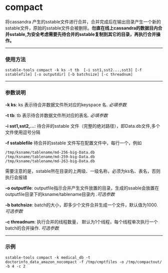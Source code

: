 # compact 
将cassandra 产生的sstable文件进行合并，合并完成后在输出目录产生一个新的sstable文件，原始的sstable文件会被删除。**勿直在线上cassandra的数据目内合并sstable,为安全考虑需要先待合并的sstable复制到其它的目录，再执行合并操作。**

---
### 使用方法
~~~
sstable-tools compact -k ks -t tb  [-i sst1,sst2...,sst3] [-f sstablefile] [-o outputdir] [-b batchsize] [-c threadnum] 
~~~


---
### 参数说明

**-k ks**: 
ks 表示待合并数据文件所对应的keyspace 名. *必填参数*

**-t tb**:
tb 表示待合并数据文件所对应的表名. *必填参数*

**-i sst1,sst2,...**: 
待合并的sstable 文件（完整的绝对路径），即Data.db文件,多个文件使用逗号分隔

**-f sstablefile**
待合并的sstable 文件写在配置文件中，每行一个，例如
~~~
/tmp/ksname/tablename/md-256-big-Data.db
/tmp/ksname/tablename/md-259-big-Data.db
/tmp/ksname/tablename/md-263-big-Data.db
~~~
需要注意的是，sstable所在目录的上两级、一级名称，必须为ks名、表名，否则执行会报错

**-o outputfile**: 
outputfile指示合并产生文件放置的目录，生成的ssable会放置在outputfile目录下的ksname/tablename目录内 .*可选参数*

**-b batchsize**:
batch的大小，即多少个文件合并生成一个文件，默认值为1000. *可选参数*

**-c threadnum**: 
执行合并的线程数量， 默认为1个线程，每个线程单次执行一个batch的合并操作. *可选参数*

---
### 示例
~~~
sstable-tools compact -k medical_db -t doctorinfo_data_amazon_nocompact -f /tmp/cmptfiles -o /tmp/compactout/ -b 4 -c 2

~~~